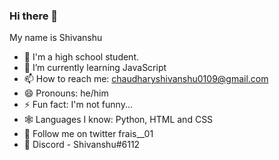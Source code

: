 ### Hi there 👋
My name is Shivanshu

- 🔭 I'm a high school student.
- 🌱 I’m currently learning JavaScript
- 📫 How to reach me: chaudharyshivanshu0109@gmail.com
- 😄 Pronouns: he/him
- ⚡ Fun fact: I'm not funny...
- 🕸  Languages I know: Python, HTML and CSS
- 🐤 Follow me on twitter frais__01
- 🎃 Discord - Shivanshu#6112
